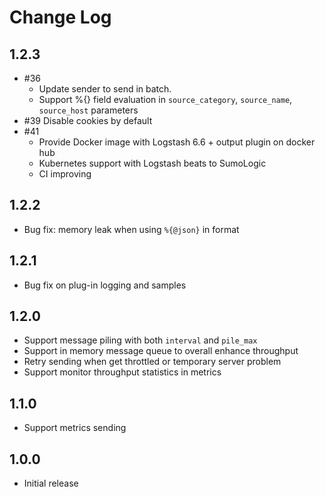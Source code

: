 # Change Log

## 1.2.3
- #36
  - Update sender to send in batch.
  - Support %{} field evaluation in `source_category`, `source_name`, `source_host` parameters
- #39 Disable cookies by default
- #41
  - Provide Docker image with Logstash 6.6 + output plugin on docker hub
  - Kubernetes support with Logstash beats to SumoLogic
  - CI improving

## 1.2.2

- Bug fix: memory leak when using `%{@json}` in format

## 1.2.1

- Bug fix on plug-in logging and samples

## 1.2.0

- Support message piling with both `interval` and `pile_max`
- Support in memory message queue to overall enhance throughput
- Retry sending when get throttled or temporary server problem
- Support monitor throughput statistics in metrics

## 1.1.0

- Support metrics sending

## 1.0.0

- Initial release
